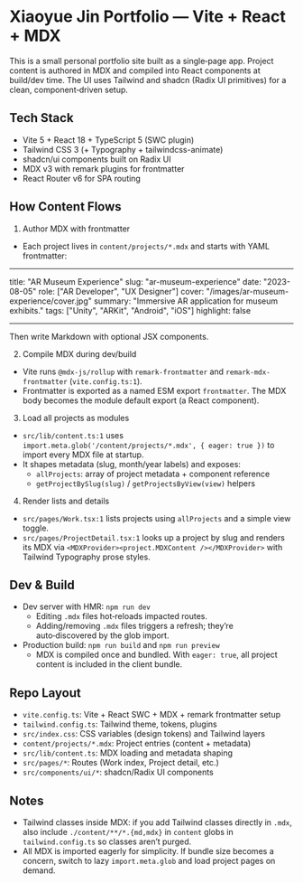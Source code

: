 # Xiaoyue Jin Portfolio — Vite + React + MDX

This is a small personal portfolio site built as a single‑page app. Project content is authored in MDX and compiled into React components at build/dev time. The UI uses Tailwind and shadcn (Radix UI primitives) for a clean, component‑driven setup.

## Tech Stack

- Vite 5 + React 18 + TypeScript 5 (SWC plugin)
- Tailwind CSS 3 (+ Typography + tailwindcss-animate)
- shadcn/ui components built on Radix UI
- MDX v3 with remark plugins for frontmatter
- React Router v6 for SPA routing

## How Content Flows

1. Author MDX with frontmatter

- Each project lives in `content/projects/*.mdx` and starts with YAML frontmatter:

---

title: "AR Museum Experience"
slug: "ar-museum-experience"
date: "2023-08-05"
role: ["AR Developer", "UX Designer"]
cover: "/images/ar-museum-experience/cover.jpg"
summary: "Immersive AR application for museum exhibits."
tags: ["Unity", "ARKit", "Android", "iOS"]
highlight: false

---

Then write Markdown with optional JSX components.

2. Compile MDX during dev/build

- Vite runs `@mdx-js/rollup` with `remark-frontmatter` and `remark-mdx-frontmatter` (`vite.config.ts:1`).
- Frontmatter is exported as a named ESM export `frontmatter`. The MDX body becomes the module default export (a React component).

3. Load all projects as modules

- `src/lib/content.ts:1` uses `import.meta.glob('/content/projects/*.mdx', { eager: true })` to import every MDX file at startup.
- It shapes metadata (slug, month/year labels) and exposes:
  - `allProjects`: array of project metadata + component reference
  - `getProjectBySlug(slug)` / `getProjectsByView(view)` helpers

4. Render lists and details

- `src/pages/Work.tsx:1` lists projects using `allProjects` and a simple view toggle.
- `src/pages/ProjectDetail.tsx:1` looks up a project by slug and renders its MDX via `<MDXProvider><project.MDXContent /></MDXProvider>` with Tailwind Typography prose styles.

## Dev & Build

- Dev server with HMR: `npm run dev`
  - Editing `.mdx` files hot‑reloads impacted routes.
  - Adding/removing `.mdx` files triggers a refresh; they’re auto‑discovered by the glob import.
- Production build: `npm run build` and `npm run preview`
  - MDX is compiled once and bundled. With `eager: true`, all project content is included in the client bundle.

## Repo Layout

- `vite.config.ts`: Vite + React SWC + MDX + remark frontmatter setup
- `tailwind.config.ts`: Tailwind theme, tokens, plugins
- `src/index.css`: CSS variables (design tokens) and Tailwind layers
- `content/projects/*.mdx`: Project entries (content + metadata)
- `src/lib/content.ts`: MDX loading and metadata shaping
- `src/pages/*`: Routes (Work index, Project detail, etc.)
- `src/components/ui/*`: shadcn/Radix UI components

## Notes

- Tailwind classes inside MDX: if you add Tailwind classes directly in `.mdx`, also include `./content/**/*.{md,mdx}` in `content` globs in `tailwind.config.ts` so classes aren’t purged.
- All MDX is imported eagerly for simplicity. If bundle size becomes a concern, switch to lazy `import.meta.glob` and load project pages on demand.
